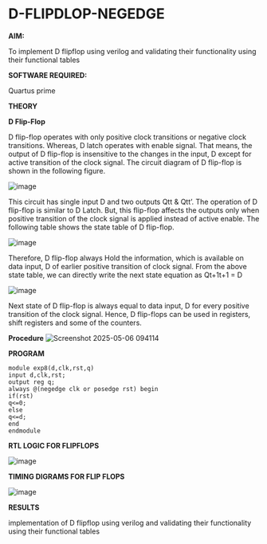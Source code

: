 # D-FLIPDLOP-NEGEDGE

**AIM:**

To implement  D flipflop using verilog and validating their functionality using their functional tables

**SOFTWARE REQUIRED:**

Quartus prime

**THEORY**

**D Flip-Flop**

D flip-flop operates with only positive clock transitions or negative clock transitions. Whereas, D latch operates with enable signal. That means, the output of D flip-flop is insensitive to the changes in the input, D except for active transition of the clock signal. The circuit diagram of D flip-flop is shown in the following figure.

![image](https://github.com/naavaneetha/D-FLIPDLOP-NEGEDGE/assets/154305477/48c81fe8-bc3f-40e7-95e2-519fc155ad51)

This circuit has single input D and two outputs Qtt & Qtt’. The operation of D flip-flop is similar to D Latch. But, this flip-flop affects the outputs only when positive transition of the clock signal is applied instead of active enable. The following table shows the state table of D flip-flop.

![image](https://github.com/naavaneetha/D-FLIPDLOP-NEGEDGE/assets/154305477/e5f3fda7-68ec-4a3a-a0a4-cf6f9cc4ab55)

Therefore, D flip-flop always Hold the information, which is available on data input, D of earlier positive transition of clock signal. From the above state table, we can directly write the next state equation as Qt+1t+1 = D

![image](https://github.com/naavaneetha/D-FLIPDLOP-NEGEDGE/assets/154305477/8592c0d8-2917-4142-91b9-d6c30dd891d2)

Next state of D flip-flop is always equal to data input, D for every positive transition of the clock signal. Hence, D flip-flops can be used in registers, shift registers and some of the counters.

**Procedure**
![Screenshot 2025-05-06 094114](https://github.com/user-attachments/assets/9a4fc02a-e3ba-4077-9c25-2ea2ab557ebc)


**PROGRAM**

```
module exp8(d,clk,rst,q)
input d,clk,rst;
output reg q;
always @(negedge clk or posedge rst) begin
if(rst)
q<=0;
else
q<=d;
end
endmodule

```

**RTL LOGIC FOR FLIPFLOPS**

![image](https://github.com/user-attachments/assets/b646fba4-db56-4df2-bcf4-39c9bf99b2fe)


**TIMING DIGRAMS FOR FLIP FLOPS**

![image](https://github.com/user-attachments/assets/e5176aec-4808-4bad-8535-43587f9ab3c3)


**RESULTS**

implementation of D flipflop using verilog and validating their functionality using their functional tables
